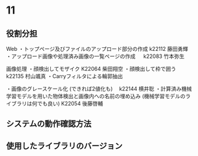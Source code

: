 # 11

## 役割分担
Web
・トップページ及びファイルのアップロード部分の作成
    k22112 藤田勇輝
・アップロード画像や処理済み画像の一覧ページの作成
　 k22083 竹本弥生

画像処理
・顔検出してモザイク
 K22064 柴田翔空
・顔検出して枠で囲う
k22135 村山颯真
・Carryフィルタによる輪郭抽出

・画像のグレースケール化 (できれば2値化も)
　k22144 横井聡
・計算済み機械学習モデルを用いた物体検出と画像内への名前の埋め込み (機械学習モデルのライブラリは何でも良い) 
K22054 後藤啓輔
## システムの動作確認方法

## 使用したライブラリのバージョン